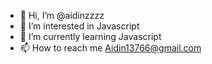 - 👋 Hi, I’m @aidinzzzz
- 👀 I’m interested in Javascript
- 🌱 I’m currently learning Javascript
- 📫 How to reach me Aidin13766@gmail.com

<!---
aidinzzzz/aidinzzzz is a ✨ special ✨ repository because its `README.md` (this file) appears on your GitHub profile.
You can click the Preview link to take a look at your changes.
--->

